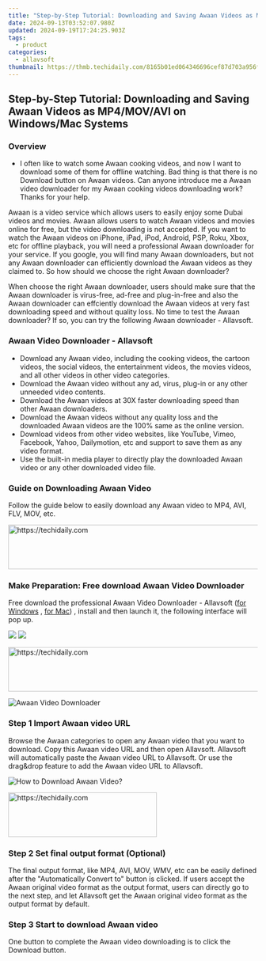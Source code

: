 ```yaml
---
title: "Step-by-Step Tutorial: Downloading and Saving Awaan Videos as MP4/MOV/AVI on Windows/Mac Systems"
date: 2024-09-13T03:52:07.980Z
updated: 2024-09-19T17:24:25.903Z
tags:
  - product
categories:
  - allavsoft
thumbnail: https://thmb.techidaily.com/8165b01ed064346696cef87d703a956f25f7e75ad27ec5fc1142917a3643401d.jpg
---
```


## Step-by-Step Tutorial: Downloading and Saving Awaan Videos as MP4/MOV/AVI on Windows/Mac Systems

### Overview

* I often like to watch some Awaan cooking videos, and now I want to download some of them for offline watching. Bad thing is that there is no Download button on Awaan videos. Can anyone introduce me a Awaan video downloader for my Awaan cooking videos downloading work? Thanks for your help.

Awaan is a video service which allows users to easily enjoy some Dubai videos and movies. Awaan allows users to watch Awaan videos and movies online for free, but the video downloading is not accepted. If you want to watch the Awaan videos on iPhone, iPad, iPod, Android, PSP, Roku, Xbox, etc for offline playback, you will need a professional Awaan downloader for your service. If you google, you will find many Awaan downloaders, but not any Awaan downloader can efficiently download the Awaan videos as they claimed to. So how should we choose the right Awaan downloader?

When choose the right Awaan downloader, users should make sure that the Awaan downloader is virus-free, ad-free and plug-in-free and also the Awaan downloader can effciently download the Awaan videos at very fast downloading speed and without quality loss. No time to test the Awaan downloader? If so, you can try the following Awaan downloader - Allavsoft.

### Awaan Video Downloader - Allavsoft

* Download any Awaan video, including the cooking videos, the cartoon videos, the social videos, the entertainment videos, the movies videos, and all other videos in other video categories.
* Download the Awaan video without any ad, virus, plug-in or any other unneeded video contents.
* Download the Awaan videos at 30X faster downloading speed than other Awaan downloaders.
* Download the Awaan videos without any quality loss and the downloaded Awaan videos are the 100% same as the online version.
* Download videos from other video websites, like YouTube, Vimeo, Facebook, Yahoo, Dailymotion, etc and support to save them as any video format.
* Use the built-in media player to directly play the downloaded Awaan video or any other downloaded video file.

### Guide on Downloading Awaan Video

Follow the guide below to easily download any Awaan video to MP4, AVI, FLV, MOV, etc.

<!-- affiliate ads begin -->
<a href="https://appsumo.8odi.net/c/5597632/2144281/7443" target="_top" id="2144281">
  <img src="//a.impactradius-go.com/display-ad/7443-2144281" border="0" alt="https://techidaily.com" width="728" height="90"/>
</a>
<img height="0" width="0" src="https://appsumo.8odi.net/i/5597632/2144281/7443" style="position:absolute;visibility:hidden;" border="0" />
<!-- affiliate ads end -->

### Make Preparation: Free download Awaan Video Downloader

Free download the professional Awaan Video Downloader - Allavsoft ([for Windows](https://tools.techidaily.com/allavsoft/products/) , [for Mac](https://tools.techidaily.com/allavsoft/products/)) , install and then launch it, the following interface will pop up.

[![](https://www.allavsoft.com/how-to/../images/how-to/free-download-win.jpg)](https://tools.techidaily.com/allavsoft/products/) [![](https://www.allavsoft.com/how-to/../images/how-to/free-download-mac.jpg)](https://tools.techidaily.com/allavsoft/products/)

<!-- affiliate ads begin -->
<a href="https://appsumo.8odi.net/c/5597632/2144308/7443" target="_top" id="2144308">
  <img src="//a.impactradius-go.com/display-ad/7443-2144308" border="0" alt="https://techidaily.com" width="600" height="90"/>
</a>
<img height="0" width="0" src="https://appsumo.8odi.net/i/5597632/2144308/7443" style="position:absolute;visibility:hidden;" border="0" />
<!-- affiliate ads end -->

![Awaan Video Downloader](https://www.allavsoft.com/how-to/../images/allavsoft/screen-shot-600.jpg)

### Step 1 Import Awaan video URL

Browse the Awaan categories to open any Awaan video that you want to download. Copy this Awaan video URL and then open Allavsoft. Allavsoft will automatically paste the Awaan video URL to Allavsoft. Or use the drag&drop feature to add the Awaan video URL to Allavsoft.

![How to Download Awaan Video?](https://www.allavsoft.com/how-to/../images/how-to/download-rtmp-video/download-rtmp-video.jpg)

<!-- affiliate ads begin -->
<a href="https://aligracehair.sjv.io/c/5597632/1972679/19272" target="_top" id="1972679">
  <img src="//a.impactradius-go.com/display-ad/19272-1972679" border="0" alt="https://techidaily.com" width="300" height="90"/>
</a>
<img height="0" width="0" src="https://aligracehair.sjv.io/i/5597632/1972679/19272" style="position:absolute;visibility:hidden;" border="0" />
<!-- affiliate ads end -->

### Step 2 Set final output format (Optional)

The final output format, like MP4, AVI, MOV, WMV, etc can be easily defined after the "Automatically Convert to" button is clicked. If users accept the Awaan original video format as the output format, users can directly go to the next step, and let Allavsoft get the Awaan original video format as the output format by default.

### Step 3 Start to download Awaan video

One button to complete the Awaan video downloading is to click the Download button.

<ins class="adsbygoogle"
     style="display:block"
     data-ad-format="autorelaxed"
     data-ad-client="ca-pub-7571918770474297"
     data-ad-slot="1223367746"></ins>

<ins class="adsbygoogle"
     style="display:block"
     data-ad-client="ca-pub-7571918770474297"
     data-ad-slot="8358498916"
     data-ad-format="auto"
     data-full-width-responsive="true"></ins>
